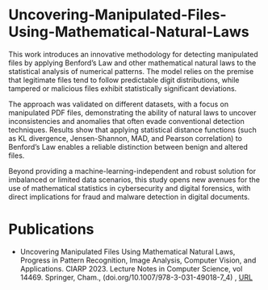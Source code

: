 # Uncovering-Manipulated-Files-Using-Mathematical-Natural-Laws
This work introduces an innovative methodology for detecting manipulated files by applying Benford’s Law and other mathematical natural laws to the statistical analysis of numerical patterns. The model relies on the premise that legitimate files tend to follow predictable digit distributions, while tampered or malicious files exhibit statistically significant deviations.

The approach was validated on different datasets, with a focus on manipulated PDF files, demonstrating the ability of natural laws to uncover inconsistencies and anomalies that often evade conventional detection techniques. Results show that applying statistical distance functions (such as KL divergence, Jensen-Shannon, MAD, and Pearson correlation) to Benford’s Law enables a reliable distinction between benign and altered files.

Beyond providing a machine-learning-independent and robust solution for imbalanced or limited data scenarios, this study opens new avenues for the use of mathematical statistics in cybersecurity and digital forensics, with direct implications for fraud and malware detection in digital documents.


# Publications

+ Uncovering Manipulated Files Using Mathematical Natural Laws, Progress in Pattern Recognition, Image Analysis, Computer Vision, and Applications. CIARP 2023. Lecture Notes in Computer Science, vol 14469. Springer, Cham., (doi.org/10.1007/978-3-031-49018-7_4)
, [URL](https://doi.org/10.1007/978-3-031-49018-7_4)
